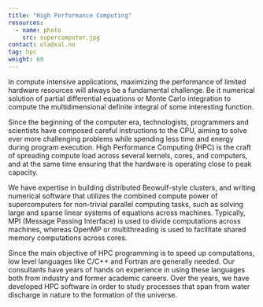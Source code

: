 ```yaml
---
title: "High Performance Computing"
resources:
  - name: photo
    src: supercomputer.jpg
contact: ola@xal.no
tag: hpc
weight: 60
---
```


In compute intensive applications, maximizing the performance of limited
hardware resources will always be a fundamental challenge. Be it numerical
solution of partial differential equations or Monte Carlo integration to
compute the multidimensional definite integral of some interesting function. 
<!--more-->
Since the beginning of the computer era, technologists, programmers and
scientists have composed careful instructions to the CPU, aiming to solve ever
more challenging problems while spending less time and energy during program
execution. High Performance Computing (HPC) is the craft of spreading compute
load across several kernels, cores, and computers, and at the same time
ensuring that the hardware is operating close to peak capacity. 

We have expertise in building distributed Beowulf-style clusters, and writing
numerical software that utilizes the combined compute power of supercomputers 
for non-trivial parallel computing tasks, such as solving large and sparse
linear systems of equations across machines. Typically, MPI (Message Passing
Interface) is used to divide computations across machines, whereas OpenMP or
multithreading is used to facilitate shared memory computations across cores. 

Since the main objective of HPC programming is to speed up computations, low
level languages like C/C++ and Fortran are generally needed. Our consultants
have years of hands on experience in using these languages both from industry
and former academic careers. Over the years, we have developed HPC software in
order to study processes that span from water discharge in nature to the
formation of the universe.
